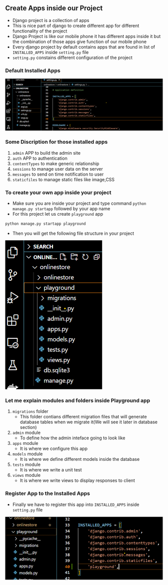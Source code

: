 ## Create Apps inside our Project

- Django project is a collection of apps
- This is nice part of django to create different app for different functionality of the project 
- Django Project is like our mobile phone it has different apps inside it but the combination of those apps give function of our mobile phone
- Every django project by default contains apps that are found  in list of `INSTALLED_APPS` inside `setting.py` file 
- `setting.py` constains different configuration of the project

### Default Installed Apps
![Installed apps](../Images/installed-apps.png)

### Some Discription for those installed apps
1. `admin` APP to build the admin site
2. `auth` APP  to authentication
3. `contentTypes` to make generic relationship 
4. `sessions` to manage user data on the server
5. `messages` to send on time notification to user
6. `staticfiles` to manage static files like image,CSS

### To create your own app inside your project

- Make sure you are inside your project and type command `python manage.py startapp` followed by your app name
- For this project let us create `playground` app
```bash
python manage.py startapp playground
```

- Then you will get the following file structure in your project

![Playground App](../Images/playground-app.png)

### Let me explain modules and folders inside Playground app

1. `migrations` folder
    - This folder contians different migration files that will generate database tables when we migrate it(We will see it later in database section)
2. `admin` module
    - To define how the admin inteface going to look like
3. `apps` module
    - It is where we configure this app
4. `models` module 
    - It is where we define different models inside the database
5. `tests` module
    - It is where we write a unit test 
6. `views` module
    - It is where we write views to display responses to client

### Register App to the Installed Apps
- Finally we have to register this app into `INSTALLED_APPS` inside  `setting.py` file

![Register installed App](../Images/register-playground-app.png)